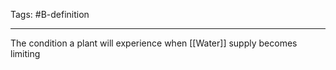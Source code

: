 Tags: #B-definition 

---
The condition a plant will experience when [[Water]] supply becomes limiting